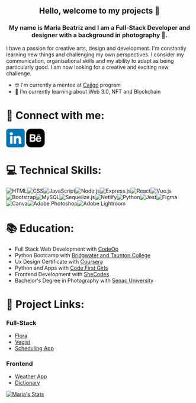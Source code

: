 <h2 align="center" >Hello, welcome to my projects 👋</h2>

<h3 align="center" >My name is Maria Beatriz and I am a Full-Stack Developer and designer with a background in photography 📸.</h3>

I have a passion for creative arts, design and development. I'm constantly learning new things and challenging my own perspectives. I consider my communication, organisational skills and my ability to adapt as being particularly good. I am now looking for a creative and exciting new challenge.

- 🤓 I'm currently a mentee at <a href="http://www.structur3dpeople.co.uk/cajigo/">Cajigo</a> program
- 🌱 I’m currently learning about Web 3.0, NFT and Blockchain 

# 🤝 Connect with me:
<a href="https://www.linkedin.com/in/maria-beatriz-maclagan/" title="linkedin icons"><img src="images/linkedin.png" width="50px"/></a>
<a href="https://www.behance.net/mariabmfmac" title="behance icons"><img src="images/behance.png" width="50px"/></a>

# 💻 Technical Skills:
![HTML](https://img.shields.io/badge/HTML5-E34F26?style=for-the-badge&logo=html5&logoColor=white)![CSS](https://img.shields.io/badge/CSS3-1572B6?style=for-the-badge&logo=css3&logoColor=white)![JavaScript](https://img.shields.io/badge/JavaScript-F7DF1E?style=for-the-badge&logo=javascript&logoColor=black)![Node.js](https://img.shields.io/badge/Node.js-43853D?style=for-the-badge&logo=node.js&logoColor=white)![Express.js](https://img.shields.io/badge/Express.js-404D59?style=for-the-badge)![React](https://img.shields.io/badge/React-20232A?style=for-the-badge&logo=react&logoColor=61DAFB)![Vue.js](https://img.shields.io/badge/Vue.js-35495E?style=for-the-badge&logo=vue.js&logoColor=4FC08D)![Bootstrap](https://img.shields.io/badge/Bootstrap-563D7C?style=for-the-badge&logo=bootstrap&logoColor=white)![MySQL](https://img.shields.io/badge/MySQL-00000F?style=for-the-badge&logo=mysql&logoColor=white)![Sequelize.js](https://img.shields.io/badge/sequelize-323330?style=for-the-badge&logo=sequelize&logoColor=blue)![Netlify](https://img.shields.io/badge/Netlify-00C7B7?style=for-the-badge&logo=netlify&logoColor=white)![Python](https://img.shields.io/badge/Python-14354C?style=for-the-badge&logo=python&logoColor=white)![Jest](https://img.shields.io/badge/Jest-323330?style=for-the-badge&logo=Jest&logoColor=white)![Figma](https://img.shields.io/badge/Figma-F24E1E?style=for-the-badge&logo=figma&logoColor=white)![Canva](https://img.shields.io/badge/Canva-%2300C4CC.svg?&style=for-the-badge&logo=Canva&logoColor=white)![Adobe Photoshop](https://img.shields.io/badge/Adobe%20Photoshop-31A8FF?style=for-the-badge&logo=Adobe%20Photoshop&logoColor=black)![Adobe Lightroom](https://img.shields.io/badge/Adobe%20Lightroom-31A8FF?style=for-the-badge&logo=Adobe%20Lightroom&logoColor=white)

# 📚 Education:

- Full Stack Web Development with <a href="https://codeop.tech/full-stack-development-bootcamp/?utm_adgroup={AdGroupName}&d=c&utm_source=google&utm_medium=cpc&utm_campaign=UK+ES_Gen_FSD-Courses_BMM&utm_term=&hsa_grp=135565713543&hsa_ad=599020294011&hsa_net=adwords&hsa_ver=3&hsa_src=g&hsa_acc=8515198578&hsa_mt=&hsa_kw=&hsa_cam=17298593907&hsa_tgt=dsa-1282494697662&gclid=CjwKCAjwg5uZBhATEiwAhhRLHmH5iIW34c1C-JQSTJrNRNLKtB210MIrgSgZTqBwfYtJnRtjcx4IrRoCpjcQAvD_BwE">CodeOp</a>
- Python Bootcamp with <a href="https://www.btc.ac.uk/">Bridgwater and Taunton College</a>
- Ux Design Certificate with <a href="https://www.coursera.org/professional-certificates/google-ux-design?utm_source=gg&utm_medium=sem&utm_campaign=15-GoogleUXDesign-ROW&utm_content=B2C&campaignid=12566638067&adgroupid=119528847117&device=c&keyword=ux%20designers&matchtype=b&network=g&devicemodel=&adpostion=&creativeid=507197228295&hide_mobile_promo&gclid=CjwKCAjwg5uZBhATEiwAhhRLHrpYXp2vK1OyLZ4SFp_DnDU3yLB_vhmg_VSr2QwJx-AbZI7EjvJ3BhoCsjEQAvD_BwE">Coursera</a>
- Python and Apps with <a href="https://codefirstgirls.com/">Code First Girls</a>
- Frontend Development with <a href="https://www.shecodes.io/">SheCodes</a> 
- Bachelor's Degree in Photography with <a href="https://www.sp.senac.br/graduacao#bacharelado">Senac University</a>

# 📐 Project Links:

### Full-Stack 
- <a href="https://github.com/kanyedzhus/flora/tree/staging">Flora</a>
- <a href="https://github.com/MariaBia-Maclagan/vegist-demo">Vegist</a>
- <a href="https://github.com/MariaBia-Maclagan/scheduling-app">Scheduling App</a>

### Frontend
- <a href="https://heuristic-jepsen-28ee80.netlify.app/">Weather App</a>
- <a href="https://eloquent-williams-271325.netlify.app/">Dictionary</a>


[![Maria's Stats](https://github-readme-stats.vercel.app/api/top-langs/?username=MariaBia-Maclagan&layout=compact)](https://github.com/anuraghazra/github-readme-stats)